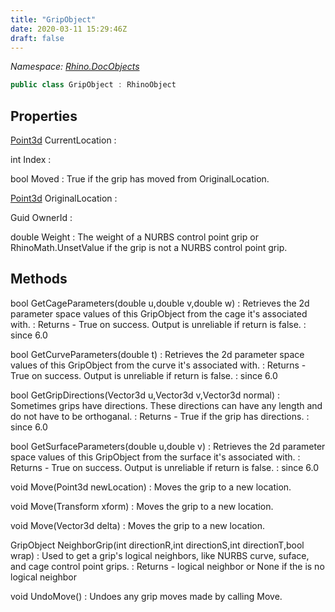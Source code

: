 ```yaml
---
title: "GripObject"
date: 2020-03-11 15:29:46Z
draft: false
---
```


*Namespace: [Rhino.DocObjects](../)*

```cs
public class GripObject : RhinoObject
```
## Properties

[Point3d](/rhinocommon/rhino/geometry/point3d/) CurrentLocation
: 

int Index
: 

bool Moved
: True if the grip has moved from OriginalLocation.

[Point3d](/rhinocommon/rhino/geometry/point3d/) OriginalLocation
: 

Guid OwnerId
: 

double Weight
: The weight of a NURBS control point grip or RhinoMath.UnsetValue
     if the grip is not a NURBS control point grip.
## Methods

bool GetCageParameters(double u,double v,double w)
: Retrieves the 2d parameter space values of this GripObject from the cage it's associated with.
: Returns - True on success. Output is unreliable if return is false.
: since 6.0

bool GetCurveParameters(double t)
: Retrieves the 2d parameter space values of this GripObject from the curve it's associated with.
: Returns - True on success. Output is unreliable if return is false.
: since 6.0

bool GetGripDirections(Vector3d u,Vector3d v,Vector3d normal)
: Sometimes grips have directions.  These directions
     can have any length and do not have to be orthoganal.
: Returns - True if the grip has directions.
: since 6.0

bool GetSurfaceParameters(double u,double v)
: Retrieves the 2d parameter space values of this GripObject from the surface it's associated with.
: Returns - True on success. Output is unreliable if return is false.
: since 6.0

void Move(Point3d newLocation)
: Moves the grip to a new location.

void Move(Transform xform)
: Moves the grip to a new location.

void Move(Vector3d delta)
: Moves the grip to a new location.

GripObject NeighborGrip(int directionR,int directionS,int directionT,bool wrap)
: Used to get a grip's logical neighbors, like NURBS curve, suface,
     and cage control point grips.
: Returns - logical neighbor or None if the is no logical neighbor

void UndoMove()
: Undoes any grip moves made by calling Move.
